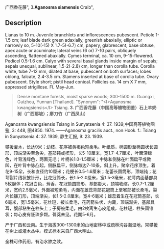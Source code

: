 广西香花藤",
3.**Aganosma siamensis** Craib",

## Description
Lianas to 10 m. Juvenile branchlets and inflorescences pubescent. Petiole 1-1.5 cm; leaf blade dark green adaxially, greenish abaxially, elliptic or narrowly so, 5-10(-15) X 1.7-5(-6.7) cm, papery, glabrescent, base obtuse, apex acute or acuminate; lateral veins (6 or) 7-10 pairs, obliquely ascending, flattened abaxially. Cymes terminal, ca. 10 cm, 9-15-flowered. Pedicel 0.5-1.6 cm. Calyx with several basal glands inside margin of sepals; sepals unequal, sublinear, 1.5-2(-2.8) cm, longer than corolla tube. Corolla white, tube 7-12 mm, dilated at base, pubescent on both surfaces; lobes oblong, falcate, 2.4-3.5 cm. Stamens inserted at base of corolla tube. Ovary pubescent. Style short; pistil head conical. Follicles ca. 14 cm X 7 mm, appressed strigillose. Fl. May-Jun.

> Dense montane forests, moist sparse woods; 300-1500 m. Guangxi, Guizhou, Yunnan [Thailand].
  "Synonym": "&lt;I&gt;Aganosma kwangsiensis&lt;/I&gt; Tsiang.
**3. 广西香花藤（中国高等植物图鉴）石上羊奶树（广西那坡）；廖刀竹（广西凤山）**

Aganosma kwangsiensis Tsiang in Sunyatsenia 4: 37. 1939;中国高等植物图鉴, 3: 448, 图4850. 1974. ——Aganosma gracilis auct., non Hook. f.: Tsiang in Sunyatsenia 4: 37. 1939, 静生汇报, 9: 23. 1939.

攀援灌木，长达9米；幼枝、花序被黄褐色短柔毛。叶纸质，椭圆形至椭圆状长圆形，顶端渐尖至急尖，基部钝或楔形，长5-10厘米，宽1.7-4.7厘米，叶面深绿色，叶背浅绿色，两面无毛；叶柄长1.0-1.5厘米；中脉和侧脉在叶面扁平或微凹，在叶背中脉凸起，侧脉扁平，侧脉每边7-10条，斜上升。聚伞花序顶生，着花9-15朵，长和直径约10厘米；花梗长0.5-1.6厘米；花蕾长圆筒形，顶端钝；花萼裂片线状披针形，比花冠筒长，长1.5-2.0厘米，宽1.5-3毫米，花萼内面基部具5枚腺体；花冠白色，芳香，花冠筒圆筒形，基部膨大，顶端收缩，长0.7-1.2厘米，宽约2.5毫米，外面被短柔毛，内面在雄蕊背部花冠筒上至喉部被长柔毛，裂片长镰刀形，顶端渐尖，长1.5-2.0厘米，宽4-6毫米；雄蕊着生在花冠筒基部，长6毫米，宽1.5毫米，花丝短，被长柔毛，花药箭头状，内藏，顶端渐尖，基部具耳，腹部粘生在柱头上；子房被柔毛，由2枚离生心皮组成，花柱短，柱头圆锥状；每心皮有胚珠多颗。蓇葖未见。花期5-6月。

产于广西和云南。生于海拔300-1300米的山地密林中或疏林沟谷潮湿地，常攀援在树上或灌木丛中。模式标本采自广西大明山。

全株可作药用，有治水肿之效。
